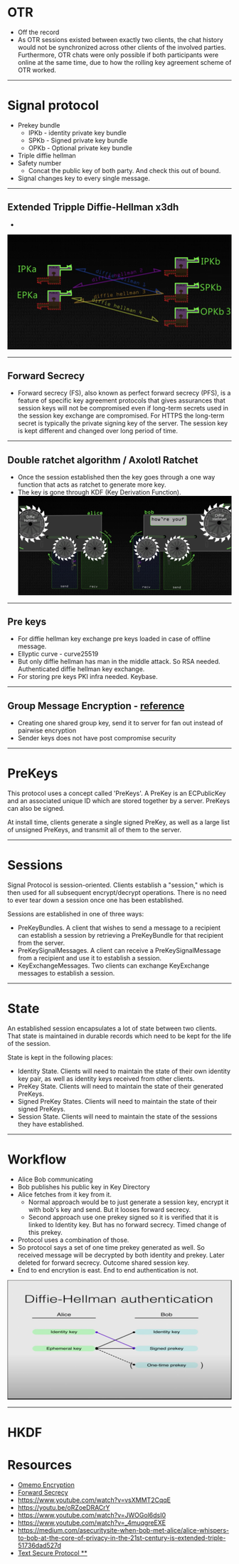 # OTR
- Off the record
- As OTR sessions existed between exactly two clients, the chat history would not be synchronized across other clients of the involved parties. Furthermore, OTR chats were only possible if both participants were online at the same time, due to how the rolling key agreement scheme of OTR worked.

---

# Signal protocol
- Prekey bundle
    - IPKb - identity private key bundle
    - SPKb - Signed private key bundle
    - OPKb - Optional private key bundle
- Triple diffie hellman
- Safety number
    - Concat the public key of both party. And check this out of bound.
- Signal changes key to every single message.

---

## Extended Tripple Diffie-Hellman x3dh
- 
![Tripple DH](screen/signal.png)
      
---

## Forward Secrecy
- Forward secrecy (FS), also known as perfect forward secrecy (PFS), is a feature of specific key agreement protocols that gives assurances that session keys will not be compromised even if long-term secrets used in the session key exchange are compromised.
For HTTPS the long-term secret is typically the private signing key of the server.
The session key is kept different and changed over long period of time.

----

## Double ratchet algorithm / Axolotl Ratchet
- Once the session established then the key goes through a one way function that acts as ratchet to generate more key.
- The key is gone through KDF (Key Derivation Function).
![Double Ratchet](screen/Ratchet.png)

---

## Pre keys
- For diffie hellman key exchange pre keys loaded in case of offline message. 
- Ellyptic curve - curve25519 
- But only diffie hellman has man in the middle attack. So RSA needed. Authenticated diffie hellman key exchange.
- For storing pre keys PKI infra needed. Keybase.

---

## Group Message Encryption - [reference](https://www.youtube.com/watch?v=tCKd6xBqyDw)

- Creating one shared group key, send it to server for fan out instead of pairwise encryption
- Sender keys does not have post compromise security

---

# PreKeys
This protocol uses a concept called 'PreKeys'. A PreKey is an ECPublicKey and an associated unique ID which are stored together by a server. PreKeys can also be signed.

At install time, clients generate a single signed PreKey, as well as a large list of unsigned PreKeys, and transmit all of them to the server.

---

# Sessions
Signal Protocol is session-oriented. Clients establish a "session," which is then used for all subsequent encrypt/decrypt operations. There is no need to ever tear down a session once one has been established.

Sessions are established in one of three ways:

- PreKeyBundles. A client that wishes to send a message to a recipient can establish a session by retrieving a PreKeyBundle for that recipient from the server.
- PreKeySignalMessages. A client can receive a PreKeySignalMessage from a recipient and use it to establish a session.
- KeyExchangeMessages. Two clients can exchange KeyExchange messages to establish a session.

---

# State
An established session encapsulates a lot of state between two clients. That state is maintained in durable records which need to be kept for the life of the session.

State is kept in the following places:

- Identity State. Clients will need to maintain the state of their own identity key pair, as well as identity keys received from other clients.
- PreKey State. Clients will need to maintain the state of their generated PreKeys.
- Signed PreKey States. Clients will need to maintain the state of their signed PreKeys.
- Session State. Clients will need to maintain the state of the sessions they have established.

---

# Workflow
- Alice Bob communicating
- Bob publishes his public key in Key Directory
- Alice fetches from it key from it.
    - Normal approach would be to just generate a session key, encrypt it with bob's key and send. But it looses forward secrecy.
    - Second approach use one prekey signed so it is verified that it is linked to Identity key. But has no forward secrecy. Timed change of this prekey. 
- Protocol uses a combination of those.   
- So protocol says a set of one time prekey generated as well. So received message will be decrypted by both identity and prekey. Later deleted for forward secrecy. Outcome shared session key.
- End to end encrytion is east. End to end authentication is not.

![](screen/TextSecure.png)

---

# HKDF


# Resources
- [Omemo Encryption](https://xmpp.org/extensions/xep-0384.html)
- [Forward Secrecy](https://en.wikipedia.org/wiki/Forward_secrecy)
- https://www.youtube.com/watch?v=vsXMMT2CqqE
- https://youtu.be/oRZoeDRACrY
- https://www.youtube.com/watch?v=JWOGol6dsI0
- https://www.youtube.com/watch?v=_4muqgreEXE
- https://medium.com/asecuritysite-when-bob-met-alice/alice-whispers-to-bob-at-the-core-of-privacy-in-the-21st-century-is-extended-triple-51736dad527d
- [Text Secure Protocol **](https://www.youtube.com/watch?v=7WnwSovjYMs)